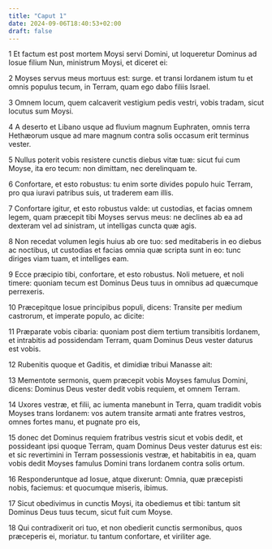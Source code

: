 ```yaml
---
title: "Caput 1"
date: 2024-09-06T18:40:53+02:00
draft: false
---
```




1 Et factum est post mortem Moysi servi Domini, ut loqueretur Dominus ad Iosue filium Nun, ministrum Moysi, et diceret ei:

2 Moyses servus meus mortuus est: surge. et transi Iordanem istum tu et omnis populus tecum, in Terram, quam ego dabo filiis Israel.

3 Omnem locum, quem calcaverit vestigium pedis vestri, vobis tradam, sicut locutus sum Moysi.

4 A deserto et Libano usque ad fluvium magnum Euphraten, omnis terra Hethæorum usque ad mare magnum contra solis occasum erit terminus vester.

5 Nullus poterit vobis resistere cunctis diebus vitæ tuæ: sicut fui cum Moyse, ita ero tecum: non dimittam, nec derelinquam te.

6 Confortare, et esto robustus: tu enim sorte divides populo huic Terram, pro qua iuravi patribus suis, ut traderem eam illis.

7 Confortare igitur, et esto robustus valde: ut custodias, et facias omnem legem, quam præcepit tibi Moyses servus meus: ne declines ab ea ad dexteram vel ad sinistram, ut intelligas cuncta quæ agis.

8 Non recedat volumen legis huius ab ore tuo: sed meditaberis in eo diebus ac noctibus, ut custodias et facias omnia quæ scripta sunt in eo: tunc diriges viam tuam, et intelliges eam.

9 Ecce præcipio tibi, confortare, et esto robustus. Noli metuere, et noli timere: quoniam tecum est Dominus Deus tuus in omnibus ad quæcumque perrexeris.

10 Præcepitque Iosue principibus populi, dicens: Transite per medium castrorum, et imperate populo, ac dicite:

11 Præparate vobis cibaria: quoniam post diem tertium transibitis Iordanem, et intrabitis ad possidendam Terram, quam Dominus Deus vester daturus est vobis.

12 Rubenitis quoque et Gaditis, et dimidiæ tribui Manasse ait:

13 Mementote sermonis, quem præcepit vobis Moyses famulus Domini, dicens: Dominus Deus vester dedit vobis requiem, et omnem Terram.

14 Uxores vestræ, et filii, ac iumenta manebunt in Terra, quam tradidit vobis Moyses trans Iordanem: vos autem transite armati ante fratres vestros, omnes fortes manu, et pugnate pro eis,

15 donec det Dominus requiem fratribus vestris sicut et vobis dedit, et possideant ipsi quoque Terram, quam Dominus Deus vester daturus est eis: et sic revertimini in Terram possessionis vestræ, et habitabitis in ea, quam vobis dedit Moyses famulus Domini trans Iordanem contra solis ortum.

16 Responderuntque ad Iosue, atque dixerunt: Omnia, quæ præcepisti nobis, faciemus: et quocumque miseris, ibimus.

17 Sicut obedivimus in cunctis Moysi, ita obediemus et tibi: tantum sit Dominus Deus tuus tecum, sicut fuit cum Moyse.

18 Qui contradixerit ori tuo, et non obedierit cunctis sermonibus, quos præceperis ei, moriatur. tu tantum confortare, et viriliter age.

